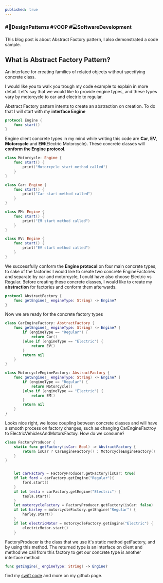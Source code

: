 ```yaml
---
published: true
---
```


### #🧭DesignPatterns #💡OOP #💻SoftwareDevelopment
This blog post is about Abstract Factory pattern, I also demonstrated a code sample.

## What is Abstract Factory Pattern?
An interface for creating families of related objects without specifying concrete class.

I would like you to walk you trough my code example to explain in more detail.
Let's say that we would like to provide engine types, and these types vary by motorcycle to car and electric to regular.

Abstract Factory pattern intents to create an abstraction on creation.
To do that I will start with my **interface Engine**
```swift
protocol Engine {
    func start()
}
```
Engine client concrete types in my mind while writing this code are **Car**, **EV**, **Motorcycle** and **EM**(Electric Motorcycle). These concrete classes will **conform the Engine protocol**.
```swift
class Motorcycle: Engine {
    func start() {
        print("Motorcycle start method called")
    }
}

class Car: Engine {
    func start() {
        print("Car start method called")
    }
}

class EM: Engine {
    func start() {
        print("EM start method called")
    }
}

class EV: Engine {
    func start() {
        print("EV start method called")
    }
}
```
We successfully conform the **Engine protocol** on four main concrete types, to sake of the factories I would like to create two concrete EngineFactories and separate by car and motorcycle, I could have also choose Electric vs Regular.
Before creating these concrete classes, I would like to create my **abstraction** for factories and conform them afterwards.
```swift
protocol AbstractFactory {
    func getEngine(_ engineType: String) -> Engine?
}
```
Now we are ready for the concrete factory types
```swift
class CarEngineFactory: AbstractFactory {
    func getEngine(_ engineType: String) -> Engine? {
        if (engineType == "Regular") {
            return Car()
        }else if (engineType == "Electric") {
            return EV()
        }
        return nil
    }
}

class MotorcycleEngineFactory: AbstractFactory {
    func getEngine(_ engineType: String) -> Engine? {
        if (engineType == "Regular") {
            return Motorcycle()
        }else if (engineType == "Electric") {
            return EM()
        }
        return nil
    }
}
```
Looks nice right, we loose coupling between concrete classes and will have a smooth process on factory changes, such as changing CarEngineFactroy to ElectricVehiclesAndMotorsFactoy.
How do we consume?
```swift
class FactoryProducer {
    static func getFactory(isCar: Bool) -> AbstractFactory {
        return isCar ? CarEngineFactory() : MotorcycleEngineFactory()
    }
}


    let carFactory = FactoryProducer.getFactory(isCar: true)
    if let ford = carFactory.getEngine("Regular"){
        ford.start()
    }
    if let tesla = carFactory.getEngine("Electric") {
        tesla.start()
    }
    let motorcycleFactory = FactoryProducer.getFactory(isCar: false)
    if let harley = motorcycleFactory.getEngine("Regular") {
        harley.start()
    }
    if let electricMotor = motorcycleFactory.getEngine("Electric") {
        electricMotor.start()
    }
```
FactoryProducer is the class that we use it's static method getFactory, and by using this method. The returned type is an interface on client and method we call from this factory to get our concrete type is another interface method 
```swift
func getEngine(_ engineType: String) -> Engine?
```

find my [swift code](https://github.com/YigitCiray/DesignPatternsAndPrinciples/blob/main/Design%20Patterns/Creational%20Patterns/AbstractFactory.playground/Contents.swift) and more on my github page.
